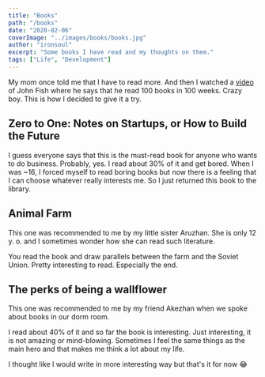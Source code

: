 ```yaml
---
title: "Books"
path: "/books"
date: "2020-02-06"
coverImage: "../images/books/books.jpg"
author: "ironsoul"
excerpt: "Some books I have read and my thoughts on them."
tags: ["Life", "Development"]
---
```


My mom once told me that I have to read more. And then I watched a [video](https://www.youtube.com/watch?v=AYOZpDg6Oj0) of John Fish where he says that he read 100 books in 100 weeks. Crazy boy. This is how I decided to give it a try.

## Zero to One: Notes on Startups, or How to Build the Future

I guess everyone says that this is the must-read book for anyone who wants to do business. Probably, yes. I read about 30% of it and get bored. When I was ~16, I forced myself to read boring books but now there is a feeling that I can choose whatever really interests me. So I just returned this book to the library.

## Animal Farm

This one was recommended to me by my little sister Aruzhan. She is only 12 y. o. and I sometimes wonder how she can read such literature.

You read the book and draw parallels between the farm and the Soviet Union. Pretty interesting to read. Especially the end.

## The perks of being a wallflower

This one was recommended to me by my friend Akezhan when we spoke about books in our dorm room. 

I read about 40% of it and so far the book is interesting. Just interesting, it is not amazing or mind-blowing. Sometimes I feel the same things as the main hero and that makes me think a lot about my life.

I thought like I would write in more interesting way but that's it for now 😂
